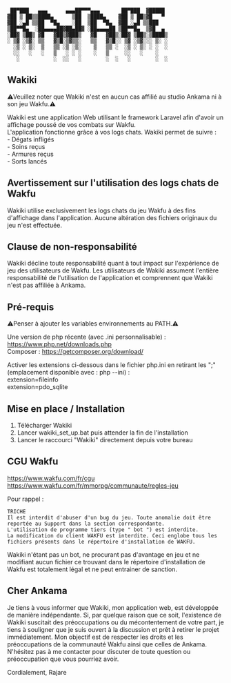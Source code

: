      ██▀███   ▄▄▄      ▄▄▄██▀▀▀▄▄▄       ██▀███  ▓█████ 
    ▓██ ▒ ██▒▒████▄      ▒██  ▒████▄    ▓██ ▒ ██▒▓█   ▀ 
    ▓██ ░▄█ ▒▒██  ▀█▄    ░██  ▒██  ▀█▄  ▓██ ░▄█ ▒▒███   
    ▒██▀▀█▄  ░██▄▄▄▄██▓██▄██▓ ░██▄▄▄▄██ ▒██▀▀█▄  ▒▓█  ▄ 
    ░██▓ ▒██▒ ▓█   ▓██▒▓███▒   ▓█   ▓██▒░██▓ ▒██▒░▒████▒
    ░ ▒▓ ░▒▓░ ▒▒   ▓▒█░▒▓▒▒░   ▒▒   ▓▒█░░ ▒▓ ░▒▓░░░ ▒░ ░
      ░▒ ░ ▒░  ▒   ▒▒ ░▒ ░▒░    ▒   ▒▒ ░  ░▒ ░ ▒░ ░ ░  ░
      ░░   ░   ░   ▒   ░ ░ ░    ░   ▒     ░░   ░    ░   
       ░           ░  ░░   ░        ░  ░   ░        ░  ░

## Wakiki

⚠Veuillez noter que Wakiki n'est en aucun cas affilié au studio Ankama ni à son jeu Wakfu.⚠

Wakiki est une application Web utilisant le framework Laravel afin d'avoir un affichage poussé de vos combats sur Wakfu.<br>
L'application fonctionne grâce à vos logs chats.
Wakiki permet de suivre :<br>
    - Dégats infligés<br>
    - Soins reçus<br>
    - Armures reçus<br>
    - Sorts lancés<br>

## Avertissement sur l'utilisation des logs chats de Wakfu

Wakiki utilise exclusivement les logs chats du jeu Wakfu à des fins d'affichage dans l'application. Aucune altération des fichiers originaux du jeu n'est effectuée.

## Clause de non-responsabilité

Wakiki décline toute responsabilité quant à tout impact sur l'expérience de jeu des utilisateurs de Wakfu. Les utilisateurs de Wakiki assument l'entière responsabilité de l'utilisation de l'application et comprennent que Wakiki n'est pas affiliée à Ankama.

## Pré-requis

⚠Penser à ajouter les variables environnements au PATH.⚠

Une version de php récente (avec .ini personnalisable) : https://www.php.net/downloads.php<br>
Composer : https://getcomposer.org/download/<br>

Activer les extensions ci-dessous dans le fichier php.ini en retirant les ";" (emplacement disponible avec : php --ini) :<br>
extension=fileinfo<br>
extension=pdo_sqlite<br>

## Mise en place / Installation

1) Télécharger Wakiki
2) Lancer wakiki_set_up.bat puis attender la fin de l'installation
3) Lancer le raccourci "Wakiki" directement depuis votre bureau

## CGU Wakfu

https://www.wakfu.com/fr/cgu<br>
https://www.wakfu.com/fr/mmorpg/communaute/regles-jeu<br>

Pour rappel :

    TRICHE
    Il est interdit d'abuser d'un bug du jeu. Toute anomalie doit être reportée au Support dans la section correspondante.
    L'utilisation de programme tiers (type " bot ") est interdite.
    La modification du client WAKFU est interdite. Ceci englobe tous les fichiers présents dans le répertoire d'installation de WAKFU.

Wakiki n'étant pas un bot, ne procurant pas d'avantage en jeu et ne modifiant aucun fichier ce trouvant dans le répertoire d'installation de Wakfu est totalement légal et ne peut entrainer de sanction.

## Cher Ankama

Je tiens à vous informer que Wakiki, mon application web, est développée de manière indépendante. Si, par quelque raison que ce soit, l'existence de Wakiki suscitait des préoccupations ou du mécontentement de votre part, je tiens à souligner que je suis ouvert à la discussion et prêt à retirer le projet immédiatement. Mon objectif est de respecter les droits et les préoccupations de la communauté Wakfu ainsi que celles de Ankama. N'hésitez pas à me contacter pour discuter de toute question ou préoccupation que vous pourriez avoir.

Cordialement,
Rajare

